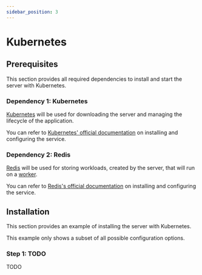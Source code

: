 ```yaml
---
sidebar_position: 3
---
```


# Kubernetes

## Prerequisites

This section provides all required dependencies to install and start the server with Kubernetes.

### Dependency 1: Kubernetes

[Kubernetes](https://kubernetes.io/) will be used for downloading the server and managing the lifecycle of the application.

You can refer to [Kubernetes' official documentation](https://kubernetes.io/docs/setup/) on installing and configuring the service.

### Dependency 2: Redis

[Redis](https://redis.io/) will be used for storing workloads, created by the server, that will run on a [worker](/docs/installation/worker/worker.md).

You can refer to [Redis's official documentation](https://redis.io/topics/quickstart/) on installing and configuring the service.

## Installation

This section provides an example of installing the server with Kubernetes.

This example only shows a subset of all possible configuration options.

### Step 1: TODO

TODO